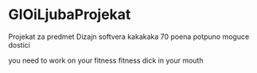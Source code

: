 # GIOiLjubaProjekat
Projekat za predmet Dizajn softvera
kakakaka
70 poena potpuno moguce dostici





you need to work on your fitness
fitness dick in your mouth
